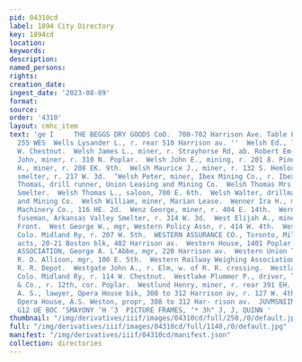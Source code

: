```yaml
---
pid: 04310cd
label: 1894 City Directory
key: 1894cd
location: 
keywords: 
description: 
named_persons: 
rights: 
creation_date: 
ingest_date: '2023-08-09'
format: 
source: 
order: '4310'
layout: cmhc_item
text: 'ge I     THE BEGGS DRY GOODS CoO.  700-702 Harrison Ave. Table Linens and Napkins  WEL
  255 WES  Wells Lysander L., r. rear 510 Harrison av. ''  Welsh Ed., lab, r. 827
  W. Chestnut.  Welsh James L., miner, r. Strayhorse Rd, ab. Robert Em- met Shaft.  Welsh
  John, miner, r. 310 N. Poplar.  Welsh John E., mining, r. 201 8. Pine.  Welsh John
  H., miner, r. 208 EK. 9th.  Welsh Maurice J., miner, r. 132 S. Hemlock.  Welsh Michael,
  smelter, r. 217 W. 3d.  ‘Welsh Peter, miner, Ibex Mining Co., r. Ibex, Breece Hill.  Welsh
  Thomas, drill runner, Union Leasing and Mining Co.  Welsh Thomas Mrs., r. Union
  Smelter.  Welsh Thomas L., saloon, 700 E. 6th.  Welsh Walter, drillman, Union Leasing
  and Mining Co.  Welsh William, miner, Marian Lease.  Wenner Ira H., mgr, Moynahan
  Machinery Co., 116 HE. 2d.  Wenz George, miner, r. 404 E. 14th.  Werner William,
  fuseman, Arkansas Valley Smelter, r. 314 W. 3d.  West Elijah A., miner, r. 137 W.
  Front.  West George W., mgr, Western Policy Assn, r. 414 W. 4th.  West Lee, lab,
  Colo. Midland Ry, r. 207 W. 5th.  WESTERN ASSURANCE CO., Toronto, Milner & Hurd,
  acts, 20-21 Boston blk, 402 Harrison av.  Western House, 1401 Poplar.  WESTERN POLICY
  ASSOCIATION, George A. L’Abbe, mgr, 220 Harrison av.  Western Union Telegraph Co.,
  R. D. Allison, mgr, 100 E. 5th.  Western Railway Weighing Association, D. & R. G.
  R. R. Depot.  Westgate John A., r. Elm, w. of R. R. crossing.  Westlake Harry, machinist,
  Colo. Midland Ry, r. 114 W. Chestnut.  Westlake Plummer P., driver, Theo. Nollenberger
  & Co., r. 12th, cor. Poplar.  Westlund Henry, miner, r. rear 391 EH. 2d.  Weston
  A. S., lawyer, Opera House bik, 308 to 312 Harrison av, r. 127 W. 4th.  ‘Weston
  Opera House, A.S. Weston, propr, 308 to 312 Har- rison av.  JUVMSNIIND “IS WHS 188]
  G12 UE BOC ‘SMAYONY ‘H ‘3  PICTURE FRAMES, ‘* 3h" J, J, QUINN '
thumbnail: "/img/derivatives/iiif/images/04310cd/full/250,/0/default.jpg"
full: "/img/derivatives/iiif/images/04310cd/full/1140,/0/default.jpg"
manifest: "/img/derivatives/iiif/04310cd/manifest.json"
collection: directories
---
```

